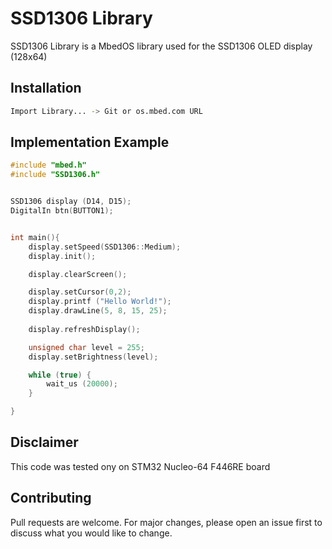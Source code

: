 # SSD1306 Library

SSD1306 Library is a MbedOS library used for the SSD1306 OLED display (128x64)

## Installation

```bash
Import Library... -> Git or os.mbed.com URL
```

## Implementation Example

```C++
#include "mbed.h"
#include "SSD1306.h"


SSD1306 display (D14, D15);
DigitalIn btn(BUTTON1);


int main(){
    display.setSpeed(SSD1306::Medium);  
    display.init();  

    display.clearScreen(); 

    display.setCursor(0,2);             
    display.printf ("Hello World!"); 
    display.drawLine(5, 8, 15, 25);
        
    display.refreshDisplay();

    unsigned char level = 255;  
    display.setBrightness(level);

    while (true) {
        wait_us (20000);
    }

}
```

## Disclaimer
This code was tested ony on STM32 Nucleo-64 F446RE board

## Contributing
Pull requests are welcome. For major changes, please open an issue first to discuss what you would like to change.

